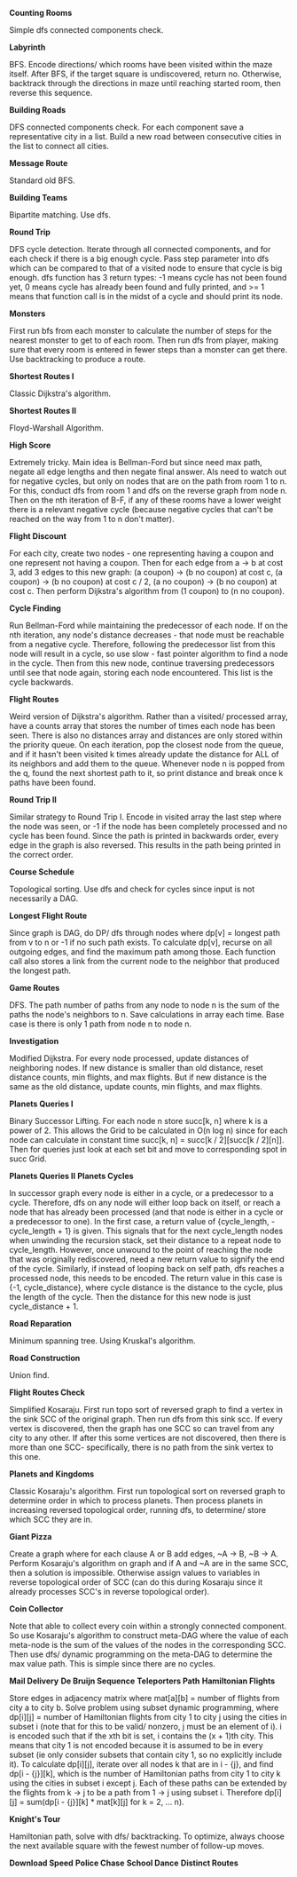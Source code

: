 **Counting Rooms**

Simple dfs connected components check.

**Labyrinth**

BFS. Encode directions/ which rooms have been visited within the maze itself. After BFS, if the 
target square is undiscovered, return no. Otherwise, backtrack through the directions in maze
until reaching started room, then reverse this sequence.

**Building Roads**

DFS connected components check. For each component save a representative city in a list.
Build a new road between consecutive cities in the list to connect all cities.

**Message Route**

Standard old BFS.

**Building Teams**

Bipartite matching. Use dfs.

**Round Trip**

DFS cycle detection. Iterate through all connected components, and for each check if there is
a big enough cycle. Pass step parameter into dfs which can be compared to that of a visited node
to ensure that cycle is big enough. dfs function has 3 return types: -1 means cycle has not been
found yet, 0 means cycle has already been found and fully printed, and >= 1 means that function
call is in the midst of a cycle and should print its node.

**Monsters**

First run bfs from each monster to calculate the number of steps for the nearest monster to get
to of each room. Then run dfs from player, making sure that every room is entered in fewer steps
than a monster can get there. Use backtracking to produce a route.

**Shortest Routes I**

Classic Dijkstra's algorithm.

**Shortest Routes II**

Floyd-Warshall Algorithm.


**High Score**

Extremely tricky. Main idea is Bellman-Ford but since need max path, negate all edge lengths 
and then negate final answer. Als need to watch out for negative cycles, but only on nodes
that are on the path from room 1 to n. For this, conduct dfs from room 1 and dfs on the 
reverse graph from node n. Then on the nth iteration of B-F, if any of these rooms have a
lower weight there is a relevant negative cycle (because negative cycles that can't be
reached on the way from 1 to n don't matter).


**Flight Discount**

For each city, create two nodes - one representing having a coupon and one represent not having
a coupon. Then for each edge from a -> b at cost 3, add 3 edges to this new graph: (a coupon) 
-> (b no coupon) at cost c, (a coupon) -> (b no coupon) at cost c / 2, (a no coupon) ->
(b no coupon) at cost c. Then perform Dijkstra's algorithm from (1 coupon) to (n no coupon).


**Cycle Finding**

Run Bellman-Ford while maintaining the predecessor of each node. If on the nth iteration, 
any node's distance decreases - that node must be reachable from a negative cycle.
Therefore, following the predecessor list from this node will result in a cycle, so use 
slow - fast pointer algorithm to find a node in the cycle. Then from this new node, continue
traversing predecessors until see that node again, storing each node encountered. This
list is the cycle backwards. 


**Flight Routes**

Weird version of Dijkstra's algorithm. Rather than a visited/ processed array, have a counts
array that stores the number of times each node has been seen. There is also no distances array
and distances are only stored within the priority queue. On each iteration, pop the closest node
from the queue, and if it hasn't been visited k times already update the distance for ALL of its
neighbors and add them to the queue. Whenever node n is popped from the q, found the next shortest
path to it, so print distance and break once k paths have been found.

**Round Trip II**

Similar strategy to Round Trip I. Encode in visited array the last step where the node was seen, or -1
if the node has been completely processed and no cycle has been found. Since the path is printed in
backwards order, every edge in the graph is also reversed. This results in the path being printed
in the correct order. 

**Course Schedule**

Topological sorting. Use dfs and check for cycles since input is not necessarily a DAG.

**Longest Flight Route**

Since graph is DAG, do DP/ dfs through nodes where dp[v] = longest path from v to n or -1 if 
no such path exists. To calculate dp[v], recurse on all outgoing edges, and find the maximum
path among those. Each function call also stores a link from the current node to the neighbor
that produced the longest path. 

**Game Routes**

DFS. The path number of paths from any node to node n is the sum of the paths the 
node's neighbors to n. Save calculations in array each time. Base case is there 
is only 1 path from node n to node n.

**Investigation**

Modified Dijkstra. For every node processed, update distances of neighboring nodes. If new distance
is smaller than old distance, reset distance counts, min flights, and max flights. But if new 
distance is the same as the old distance, update counts, min flights, and max flights.

**Planets Queries I**

Binary Successor Lifting. For each node n store succ[k, n] where k is a power of 2. This allows 
the Grid to be calculated in O(n log n) since for each node can calculate in constant time 
succ[k, n] = succ[k / 2][succ[k / 2][n]]. Then for queries just look at each set bit and
move to corresponding spot in succ Grid. 

**Planets Queries II**
**Planets Cycles**

In successor graph every node is either in a cycle, or a predecessor to a cycle. Therefore,
dfs on any node will either loop back on itself, or reach a node that has already been
processed (and that node is either in a cycle or a predecessor to one). In the first case,
a return value of {cycle_length, -cycle_length + 1} is given. This signals that for the next
cycle_length nodes when unwinding the recursion stack, set their distance to a repeat node to
cycle_length. However, once unwound to the point of reaching the node that was originally
rediscovered, need a new return value to signify the end of the cycle. Similarly, if
instead of looping back on self path, dfs reaches a processed node, this needs to be encoded.
The return value in this case is {-1, cycle_distance}, where cycle distance is the distance
to the cycle, plus the length of the cycle. Then the distance for this new node is just
cycle_distance + 1.


**Road Reparation**

Minimum spanning tree. Using Kruskal's algorithm.

**Road Construction**

Union find. 

**Flight Routes Check**

Simplified Kosaraju. First run topo sort of reversed graph to find a vertex in the sink SCC of the 
original graph. Then run dfs from this sink scc. If every vertex is discovered, then the graph
has one SCC so can travel from any city to any other. If after this some vertices are not discovered,
then there is more than one SCC- specifically, there is no path from the sink vertex to this one.

**Planets and Kingdoms**

Classic Kosaraju's algorithm. First run topological sort on reversed graph to determine order in which 
to process planets. Then process planets in increasing reversed topological order, running dfs, to 
determine/ store which SCC they are in.

**Giant Pizza**

Create a graph where for each clause A or B add edges, ~A -> B, ~B -> A. Perform Kosaraju's algorithm
on graph and if A and ~A are in the same SCC, then a solution is impossible. Otherwise assign values
to variables in reverse topological order of SCC (can do this during Kosaraju since it already processes
SCC's in reverse topological order). 


**Coin Collector**

Note that able to collect every coin within a strongly connected component. So use Kosaraju's 
algorithm to construct meta-DAG where the value of each meta-node is the sum of the values of 
the nodes in the corresponding SCC. Then use dfs/ dynamic programming on the meta-DAG to 
determine the max value path. This is simple since there are no cycles.

**Mail Delivery**
**De Bruijn Sequence**
**Teleporters Path**
**Hamiltonian Flights**

Store edges in adjacency matrix where mat[a][b] = number of flights from city a to city b. Solve
problem using subset dynamic programming, where dp[i][j] = number of Hamiltonian flights from city
1 to city j using the cities in subset i (note that for this to be valid/ nonzero, j must be an
element of i). i is encoded such that if the xth bit is set, i contains the (x + 1)th city. This 
means that city 1 is not encoded because it is assumed to be in every subset (ie only consider 
subsets that contain city 1, so no explicitly include it). To calculate dp[i][j], iterate over
all nodes k that are in i - {j}, and find dp[i - {j}][k], which is the number of Hamiltonian
paths from city 1 to city k using the cities in subset i except j. Each of these paths can be
extended by the flights from k -> j to be a path from 1 -> j using subset i. Therefore
dp[i][j] = sum(dp[i - {j}][k] * mat[k][j] for k = 2, ... n).

**Knight's Tour**

Hamiltonian path, solve with dfs/ backtracking. To optimize, always choose the next available
square with the fewest number of follow-up moves. 

**Download Speed**
**Police Chase**
**School Dance**
**Distinct Routes**